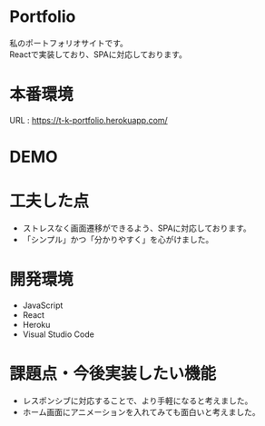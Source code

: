 # Portfolio
私のポートフォリオサイトです。
<br>
Reactで実装しており、SPAに対応しております。
 
# 本番環境
URL : https://t-k-portfolio.herokuapp.com/
 
# DEMO


 
# 工夫した点
* ストレスなく画面遷移ができるよう、SPAに対応しております。
* 「シンプル」かつ「分かりやすく」を心がけました。

# 開発環境
* JavaScript
* React
* Heroku
* Visual Studio Code
 
# 課題点・今後実装したい機能
* レスポンシブに対応することで、より手軽になると考えました。
* ホーム画面にアニメーションを入れてみても面白いと考えました。
